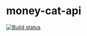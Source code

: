# money-cat-api
[![Build status](https://ci.appveyor.com/api/projects/status/i9a00u81anuasafl/branch/develop?svg=true)](https://ci.appveyor.com/project/jpadillak/money-cat/branch/develop)

